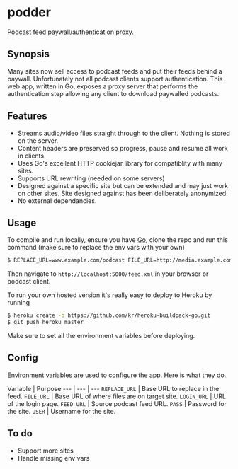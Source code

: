 podder
=====

Podcast feed paywall/authentication proxy.

## Synopsis

Many sites now sell access to podcast feeds and put their feeds behind a
paywall. Unfortunately not all podcast clients support authentication. This web
app, written in Go, exposes a proxy server that performs the authentication step
allowing any client to download paywalled podcasts.

## Features

* Streams audio/video files straight through to the client. Nothing is stored on
the server.
* Content headers are preserved so progress, pause and resume all work in
clients.
* Uses Go's excellent HTTP cookiejar library for compatiblity with many sites.
* Supports URL rewriting (needed on some servers)
* Designed against a specific site but can be extended and may just work
on other sites. Site designed against has been deliberately anonymized.
* No external dependancies.

## Usage

To compile and run locally, ensure you have [Go](http://golang.org), clone
the repo and run this command (make sure to replace the env vars with your own)

``` bash
$ REPLACE_URL=www.example.com/podcast FILE_URL=http://media.example.com/files LOGIN_URL=http://www.example.com/signin.php FEED_URL=http://www.example.com/podcast.rss PASS=pass USER=bob PORT=5000 go run podder.go
```

Then navigate to `http://localhost:5000/feed.xml` in your browser or podcast
client.

To run your own hosted version it's really easy to deploy to Heroku by running

```bash
$ heroku create -b https://github.com/kr/heroku-buildpack-go.git
$ git push heroku master
```

Make sure to set all the environment variables before deploying.

## Config

Environment variables are used to configure the app. Here is what they do.

Variable | Purpose
--- | --- | ---
`REPLACE_URL` | Base URL to replace in the feed.
`FILE_URL` | Base URL of where files are on target site.
`LOGIN_URL` | URL of the login page.
`FEED_URL` | Source podcast feed URL.
`PASS` | Password for the site.
`USER` | Username for the site.

## To do

* Support more sites
* Handle missing env vars

[1]: http://www.bleedingcool.com
